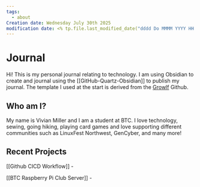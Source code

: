 ```yaml
---
tags:
  - about
Creation date: Wednesday July 30th 2025
modification date: <% tp.file.last_modified_date("dddd Do MMMM YYYY HH:mm:ss") %>
---
```

# Journal
Hi! This is my personal journal relating to technology. I am using Obsidian to create and journal using the [[GitHub-Quartz-Obsidian]] to publish my journal. The template I used at the start is derived from the [Growlf](https://growlf.github.io/journal/) Github.
## Who am I?
My name is Vivian Miller and I am a student at BTC. I love technology, sewing, going hiking, playing card games and love supporting different communities such as LinuxFest Northwest, GenCyber, and many more!
## Recent Projects
[[Github CICD Workflow]] - 

[[BTC Raspberry Pi Club Server]] - 

